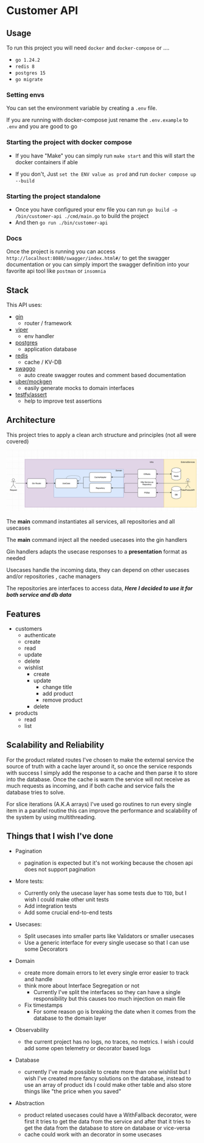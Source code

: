 # Customer API 

## Usage

To run this project you will need `docker` and `docker-compose` or ....

- `go 1.24.2`
- `redis 8`
- `postgres 15`
- `go migrate`

### Setting envs

You can set the environment variable by creating a `.env` file.

If you are running with docker-compose just rename the `.env.example` to `.env` and you are good to go


### Starting the project with docker compose

- If you have "Make" you can simply run `make start` and this will start the docker containers if able

- If you don't, Just `set the ENV value as prod` and run `docker compose up --build`

### Starting the project standalone

- Once you have configured your env file you can run `go build -o /bin/customer-api ./cmd/main.go` to build the project
- And then `go run ./bin/customer-api`

### Docs 
 
 Once the project is running you can access `http://localhost:8080/swagger/index.html#/` to get the swagger documentation or you can simply import the swagger definition into your favorite api tool like `postman` or `insomnia`


## Stack

This API uses:
- [gin](https://github.com/gin-gonic/gin)
    - router / framework
- [viper](https://github.com/spf13/viper)
    - env handler
- [postgres](https://www.postgresql.org/)
    - application database
- [redis](https://redis.io/)
    - cache / KV-DB
- [swaggo](https://github.com/swaggo/gin-swagger)
    - auto create swagger routes and comment based documentation
- [uber/mockgen](https://go.uber.org/mock)
    - easily generate mocks to domain interfaces
- [testfy/assert](https://github.com/stretchr/testify)
    - help to improve test assertions

## Architecture

This project tries to apply a clean arch structure and principles (not all were covered)

![project architecture diagram](./docs/assets/arch_diagram.png)

The **main** command instantiates all services, all repositories and all usecases

The **main** command inject all the needed usecases into the gin handlers

Gin handlers adapts the usecase responses to a **presentation** format as needed

Usecases handle the incoming data, they can depend on other usecases and/or repositories , cache managers

The repositories are interfaces to access data, ***Here I decided to use it for both service and db data***


## Features

- customers
    - authenticate
    - create
    - read
    - update
    - delete
    - wishlist
        - create
        - update
            - change title
            - add product
            - remove product
        - delete
- products
    - read
    - list

## Scalability and Reliability

For the product related routes I've chosen to make the external service the source of truth with a cache layer around it, so once the service responds with success I simply add the response to a cache and then parse it to store into the database. Once the cache is warm the service will not receive as much requests as incoming, and if both cache and service fails the database tries to solve.

For slice iterations (A.K.A arrays) I've used go routines to run every single item in a parallel routine this can improve the performance and scalability of the system by using multithreading.


## Things that I wish I've done

- Pagination
    - pagination is expected but it's not working because the chosen api does not support pagination
    
- More tests:
    - Currently only the usecase layer has some tests due to `TDD`, but I wish I could make other unit tests
    - Add integration tests
    - Add some crucial end-to-end tests
- Usecases:
    - Split usecases into smaller parts like Validators or smaller usecases
    - Use a generic interface for every single usecase so that I can use some Decorators
- Domain
    - create more domain errors to let every single error easier to track and handle
    - think more about Interface Segregation or not
        - Currently I've split the interfaces so they can have a single responsibility but this causes too much injection on main file
    - Fix timestamps
        - For some reason go is breaking the date when it comes from the database to the domain layer
- Observability
    - the current project has no logs, no traces, no metrics. I wish i could add some open telemetry or decorator based logs
- Database
    - currently I've made possible to create more than one wishlist but I wish I've created more fancy solutions on the database, instead to use an array of product ids I could make other table and also store things like "the price when you saved"
- Abstraction
    - product related usecases could have a WithFallback decorator, were first it tries to get the data from the service and after that it tries to get the data from the database to store on database or vice-versa
    - cache could work with an decorator in some usecases